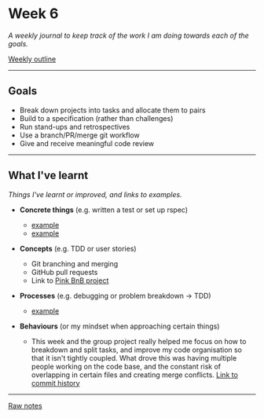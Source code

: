 # Week 6

_A weekly journal to keep track of the work I am doing towards each of the goals._

[Weekly outline](https://github.com/makersacademy/course/blob/master/week_outlines.md/)

------

## Goals

- Break down projects into tasks and allocate them to pairs
- Build to a specification (rather than challenges)
- Run stand-ups and retrospectives
- Use a branch/PR/merge git workflow
- Give and receive meaningful code review

------

## What I've learnt

_Things I've learnt or improved, and links to examples._

- **Concrete things** (e.g. written a test or set up rspec)
  - [example]()
  - [example]()

- **Concepts** (e.g. TDD or user stories)
  - Git branching and merging
  - GitHub pull requests
  - Link to [Pink BnB project](https://github.com/mattTea/Portfolio/blob/master/projects/makersBnB.md)

- **Processes** (e.g. debugging or problem breakdown -> TDD)
  - [example]()

- **Behaviours** (or my mindset when approaching certain things)
  - This week and the group project really helped me focus on how to breakdown and split tasks, and improve my code organisation so that it isn't tightly coupled. What drove this was having multiple people working on the code base, and the constant risk of overlapping in certain files and creating merge conflicts. [Link to commit history](https://github.com/mattTea/makersBnB/commits/master)

------

[Raw notes](https://github.com/mattTea/Portfolio/blob/master/notes/week_6_raw_notes.md)
